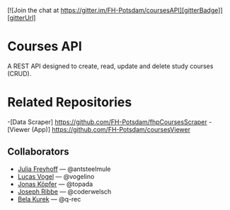 [![Join the chat at https://gitter.im/FH-Potsdam/coursesAPI][gitterBadge]][gitterUrl]

# Courses API 
A REST API designed to create, read, update and delete study courses (CRUD).

# Related Repositories
-[Data Scraper] https://github.com/FH-Potsdam/fhpCoursesScraper
-[Viewer (App)] https://github.com/FH-Potsdam/coursesViewer


## Collaborators
- [Julia Freyhoff](https://github.com/antsteelmule) — @antsteelmule
- [Lucas Vogel](https://github.com/vogelino) — @vogelino
- [Jonas Köpfer](https://github.com/topada) — @topada
- [Joseph Ribbe](https://github.com/coderwelsch) — @coderwelsch
- [Bela Kurek](https://github.com/q-rec) — @q-rec

<!--- Links -->
[gitterBadge]: https://badges.gitter.im/Join%20Chat.svg
[gitterUrl]:  https://gitter.im/FH-Potsdam/coursesAPI?utm_source=badge&utm_medium=badge&utm_campaign=pr-badge&utm_content=badge

